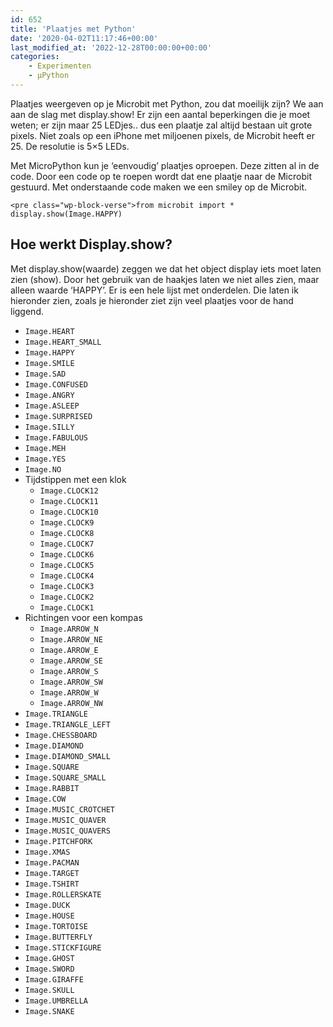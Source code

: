 ```yaml
---
id: 652
title: 'Plaatjes met Python'
date: '2020-04-02T11:17:46+00:00'
last_modified_at: '2022-12-28T00:00:00+00:00'
categories:
    - Experimenten
    - μPython
---
```


Plaatjes weergeven op je Microbit met Python, zou dat moeilijk zijn? We aan aan de slag met display.show! Er zijn een aantal beperkingen die je moet weten; er zijn maar 25 LEDjes.. dus een plaatje zal altijd bestaan uit grote pixels. Niet zoals op een iPhone met miljoenen pixels, de Microbit heeft er 25. De resolutie is 5×5 LEDs.

Met MicroPython kun je ‘eenvoudig’ plaatjes oproepen. Deze zitten al in de code. Door een code op te roepen wordt dat ene plaatje naar de Microbit gestuurd. Met onderstaande code maken we een smiley op de Microbit.

```
<pre class="wp-block-verse">from microbit import *
display.show(Image.HAPPY)
```

## Hoe werkt Display.show? 

Met display.show(waarde) zeggen we dat het object display iets moet laten zien (show). Door het gebruik van de haakjes laten we niet alles zien, maar alleen waarde ‘HAPPY’. Er is een hele lijst met onderdelen. Die laten ik hieronder zien, zoals je hieronder ziet zijn veel plaatjes voor de hand liggend.

- `Image.HEART`
- `Image.HEART_SMALL`
- `Image.HAPPY`
- `Image.SMILE`
- `Image.SAD`
- `Image.CONFUSED`
- `Image.ANGRY`
- `Image.ASLEEP`
- `Image.SURPRISED`
- `Image.SILLY`
- `Image.FABULOUS`
- `Image.MEH`
- `Image.YES`
- `Image.NO`
- Tijdstippen met een klok
    - `Image.CLOCK12`
    - `Image.CLOCK11`
    - `Image.CLOCK10`
    - `Image.CLOCK9`
    - `Image.CLOCK8`
    - `Image.CLOCK7`
    - `Image.CLOCK6`
    - `Image.CLOCK5`
    - `Image.CLOCK4`
    - `Image.CLOCK3`
    - `Image.CLOCK2`
    - `Image.CLOCK1`
- Richtingen voor een kompas
    - `Image.ARROW_N`
    - `Image.ARROW_NE`
    - `Image.ARROW_E`
    - `Image.ARROW_SE`
    - `Image.ARROW_S`
    - `Image.ARROW_SW`
    - `Image.ARROW_W`
    - `Image.ARROW_NW`
- `Image.TRIANGLE`
- `Image.TRIANGLE_LEFT`
- `Image.CHESSBOARD`
- `Image.DIAMOND`
- `Image.DIAMOND_SMALL`
- `Image.SQUARE`
- `Image.SQUARE_SMALL`
- `Image.RABBIT`
- `Image.COW`
- `Image.MUSIC_CROTCHET`
- `Image.MUSIC_QUAVER`
- `Image.MUSIC_QUAVERS`
- `Image.PITCHFORK`
- `Image.XMAS`
- `Image.PACMAN`
- `Image.TARGET`
- `Image.TSHIRT`
- `Image.ROLLERSKATE`
- `Image.DUCK`
- `Image.HOUSE`
- `Image.TORTOISE`
- `Image.BUTTERFLY`
- `Image.STICKFIGURE`
- `Image.GHOST`
- `Image.SWORD`
- `Image.GIRAFFE`
- `Image.SKULL`
- `Image.UMBRELLA`
- `Image.SNAKE`